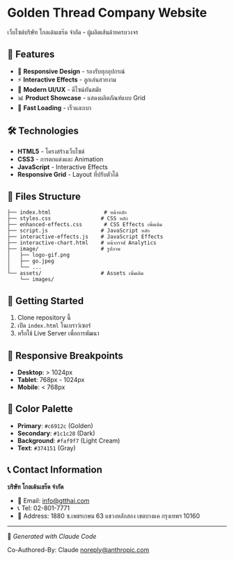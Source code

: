 # Golden Thread Company Website

เว็บไซต์บริษัท โกลเด้นเธร๊ด จำกัด - ผู้ผลิตเส้นด้ายครบวงจร

## 🌟 Features

- 📱 **Responsive Design** - รองรับทุกอุปกรณ์
- ⚡ **Interactive Effects** - ลูกเล่นสวยงาม
- 🎨 **Modern UI/UX** - ดีไซน์ทันสมัย
- 📊 **Product Showcase** - แสดงผลิตภัณฑ์แบบ Grid
- 🚀 **Fast Loading** - เร็วและเบา

## 🛠️ Technologies

- **HTML5** - โครงสร้างเว็บไซต์
- **CSS3** - การตกแต่งและ Animation
- **JavaScript** - Interactive Effects
- **Responsive Grid** - Layout ที่ปรับตัวได้

## 📂 Files Structure

```
├── index.html                 # หน้าหลัก
├── styles.css                # CSS หลัก
├── enhanced-effects.css       # CSS Effects เพิ่มเติม
├── script.js                 # JavaScript หลัก
├── interactive-effects.js    # JavaScript Effects
├── interactive-chart.html    # หน้ากราฟ Analytics
├── image/                    # รูปภาพ
│   ├── logo-gif.png
│   ├── go.jpeg
│   └── ...
└── assets/                   # Assets เพิ่มเติม
    └── images/
```

## 🚀 Getting Started

1. Clone repository นี้
2. เปิด `index.html` ในเบราว์เซอร์
3. หรือใช้ Live Server เพื่อการพัฒนา

## 📱 Responsive Breakpoints

- **Desktop**: > 1024px
- **Tablet**: 768px - 1024px
- **Mobile**: < 768px

## 🎨 Color Palette

- **Primary**: `#c6912c` (Golden)
- **Secondary**: `#1c1c28` (Dark)
- **Background**: `#faf9f7` (Light Cream)
- **Text**: `#374151` (Gray)

## 📞 Contact Information

**บริษัท โกลเด้นเธร๊ด จำกัด**
- 📧 Email: info@gtthai.com
- 📞 Tel: 02-801-7771
- 🏢 Address: 1880 ซ.เพชรเกษม 63 แขวงหลักสอง เขตบางแค กรุงเทพฯ 10160

---

🤖 *Generated with Claude Code*

Co-Authored-By: Claude <noreply@anthropic.com>
